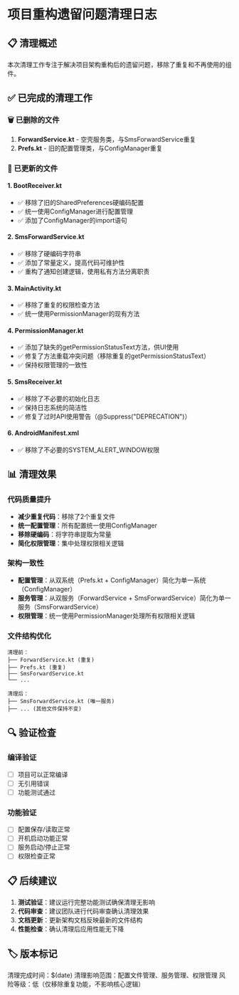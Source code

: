 # 项目重构遗留问题清理日志

## 📋 清理概述
本次清理工作专注于解决项目架构重构后的遗留问题，移除了重复和不再使用的组件。

## ✅ 已完成的清理工作

### 🗑️ 已删除的文件
1. **ForwardService.kt** - 空壳服务类，与SmsForwardService重复
2. **Prefs.kt** - 旧的配置管理类，与ConfigManager重复

### 🔧 已更新的文件

#### 1. BootReceiver.kt
- ✅ 移除了旧的SharedPreferences硬编码配置
- ✅ 统一使用ConfigManager进行配置管理
- ✅ 添加了ConfigManager的import语句

#### 2. SmsForwardService.kt
- ✅ 移除了硬编码字符串
- ✅ 添加了常量定义，提高代码可维护性
- ✅ 重构了通知创建逻辑，使用私有方法分离职责

#### 3. MainActivity.kt
- ✅ 移除了重复的权限检查方法
- ✅ 统一使用PermissionManager的现有方法

#### 4. PermissionManager.kt
- ✅ 添加了缺失的getPermissionStatusText方法，供UI使用
- ✅ 修复了方法重载冲突问题（移除重复的getPermissionStatusText）
- ✅ 保持权限管理的一致性

#### 5. SmsReceiver.kt
- ✅ 移除了不必要的初始化日志
- ✅ 保持日志系统的简洁性
- ✅ 修复了过时API使用警告（@Suppress("DEPRECATION")）

#### 6. AndroidManifest.xml
- ✅ 移除了不必要的SYSTEM_ALERT_WINDOW权限

## 📊 清理效果

### 代码质量提升
- **减少重复代码**：移除了2个重复文件
- **统一配置管理**：所有配置统一使用ConfigManager
- **移除硬编码**：将字符串提取为常量
- **简化权限管理**：集中处理权限相关逻辑

### 架构一致性
- **配置管理**：从双系统（Prefs.kt + ConfigManager）简化为单一系统（ConfigManager）
- **服务管理**：从双服务（ForwardService + SmsForwardService）简化为单一服务（SmsForwardService）
- **权限管理**：统一使用PermissionManager处理所有权限相关逻辑

### 文件结构优化
```
清理前：
├── ForwardService.kt (重复)
├── Prefs.kt (重复)
├── SmsForwardService.kt
└── ...

清理后：
├── SmsForwardService.kt (唯一服务)
├── ... (其他文件保持不变)
```

## 🔍 验证检查

### 编译验证
- [ ] 项目可以正常编译
- [ ] 无引用错误
- [ ] 功能测试通过

### 功能验证
- [ ] 配置保存/读取正常
- [ ] 开机启动功能正常
- [ ] 服务启动/停止正常
- [ ] 权限检查正常

## 📋 后续建议

1. **测试验证**：建议运行完整功能测试确保清理无影响
2. **代码审查**：建议团队进行代码审查确认清理效果
3. **文档更新**：更新架构文档反映最新的文件结构
4. **性能检查**：确认清理后应用性能无下降

## 🏷️ 版本标记
清理完成时间：$(date)
清理影响范围：配置文件管理、服务管理、权限管理
风险等级：低（仅移除重复功能，不影响核心逻辑）